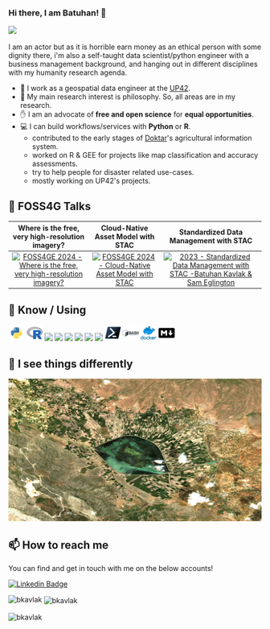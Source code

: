 ### Hi there, I am Batuhan! 👋

![](https://komarev.com/ghpvc/?username=bkavlak&color=red)

I am an actor but as it is horrible earn money as an ethical person with some dignity there,
i'm also a self-taught data scientist/python engineer with a business management background,
and hanging out in different disciplines with my humanity research agenda.

- :mag_right: I work as a geospatial data engineer at the [UP42](https://up42.com).
- :open_book: My main research interest is philosophy. So, all areas are in my research.
- :hand: I am an advocate of **free and open science** for **equal opportunities**.
- :computer: I can build workflows/services with **Python** or **R**.
  - contributed to the early stages of [Doktar](https://www.doktar.com/en/)'s agricultural information system.
  - worked on R & GEE for projects like map classification and accuracy assessments.
  - try to help people for disaster related use-cases.
  - mostly working on UP42's projects.

## 🎤 FOSS4G Talks

|   Where is the free, very high-resolution imagery?      |     Cloud-Native Asset Model with STAC      |     Standardized Data Management with STAC      |
| :---:        |     :---:      |          :---: |
|[![FOSS4GE 2024 - Where is the free, very high-resolution imagery?](https://img.youtube.com/vi/JO0ukEIBMkg/0.jpg)](https://www.youtube.com/watch?v=JO0ukEIBMkg) | [![FOSS4GE 2024 - Cloud-Native Asset Model with STAC](https://img.youtube.com/vi/crjgKKV-a_k/0.jpg)](https://www.youtube.com/watch?v=crjgKKV-a_k) | [![2023 - Standardized Data Management with STAC -Batuhan Kavlak & Sam Eglington](https://img.youtube.com/vi/WVE5VZzoOqM/0.jpg)](https://www.youtube.com/watch?v=WVE5VZzoOqM) |

## 🧠 Know / Using

<img src="https://github.com/github/explore/blob/main/topics/python/python.png?raw=true" height="32" /> <img src="https://github.com/github/explore/blob/main/topics/r/r.png?raw=true" height="32" /> <img src="https://github.com/qgis/QGIS/blob/master/images/README-md/main_logo.png?raw=true" height="32" /> <img src="https://www.osgeo.org/wp-content/uploads/gdal-logo-226x250.png" height="32" /> <img src="https://grass.osgeo.org/images/logos/grasslogo.svg" height="32" /> <img src="https://upload.wikimedia.org/wikipedia/commons/thumb/9/93/Amazon_Web_Services_Logo.svg/150px-Amazon_Web_Services_Logo.svg.png?raw=true" height="32" /> <img src="https://www.gstatic.com/devrel-devsite/prod/v0e0f589edd85502a40d78d7d0825db8ea5ef3b99ab4070381ee86977c9168730/cloud/images/cloud-logo.svg" height="24" /> 
<img src="https://www.osgeo.org/wp-content/uploads/postgis-logo-1.png?raw=true" height="32" /> <img src="https://github.com/github/explore/blob/main/topics/powershell/powershell.png?raw=true" height="32" />  <img src="https://github.com/github/explore/blob/main/topics/bash/bash.png?raw=true" height="32" /> <img src="https://github.com/github/explore/blob/main/topics/docker/docker.png?raw=true" height="32" /> <img src="https://github.com/github/explore/blob/main/topics/markdown/markdown.png?raw=true" height="32" /> 


## :monocle_face: I see things differently
<div align="center"><a href="https://github.com/bkavlak/geospatial-artwork"><img src="https://raw.githubusercontent.com/bkavlak/geospatial-artwork/main/collections/eye-sugla/eye-sugla-1920-1080-hq.jpeg"></a></div>

## 📫 How to reach me

You can find and get in touch with me on the below accounts!

[![Linkedin Badge](https://img.shields.io/badge/batuhankavlak-follow%20on%20linkedin-blue?style=for-the-badge&logo=linkedin)](https://www.linkedin.com/in/bkavlak/)


<p><img align="left" src="https://github-readme-stats.vercel.app/api/top-langs?username=bkavlak&show_icons=true&locale=en&layout=compact" alt="bkavlak" /></p>

<p>&nbsp;<img align="center" src="https://github-readme-stats.vercel.app/api?username=bkavlak&show_icons=true&locale=en" alt="bkavlak" /></p>

<p><img align="center" src="https://github-readme-streak-stats.herokuapp.com/?user=bkavlak" alt="bkavlak" /></p>


<!--
Here are some ideas to get you started:


- 🌱 I’m currently learning ...
- 👯 I’m looking to collaborate on ...
- 🤔 I’m looking for help with ...
- 💬 Ask me about ...
- 📫 How to reach me: ...
- 😄 Pronouns: ...
- ⚡ Fun fact: ...
-->
